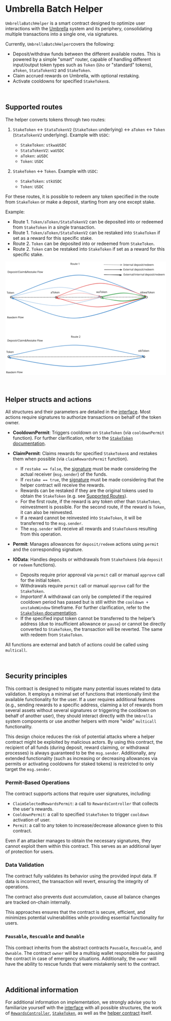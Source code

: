 # Umbrella Batch Helper

`UmbrellaBatchHelper` is a smart contract designed to optimize user interactions with the [Umbrella](https://governance.aave.com/t/bgd-aave-safety-module-umbrella/18366) system and its periphery, consolidating multiple transactions into a single one, via signatures.

Currently, `UmbrellaBatchHelper`covers the following:
- Deposit/withdraw funds between the different available routes. This is powered by a simple "smart" router, capable of handling different input/output token types such as `Token` (`Gho` or "standard" tokens), `aToken`, `StataTokenV2` and `StakeToken`.
- Claim accrued rewards on Umbrella, with optional restaking.
- Activate cooldowns for specified `StakeToken`s.

<br>

## Supported routes

The helper converts tokens through two routes:

1. `StakeToken` <-> `StataTokenV2` (`StakeToken` underlying) <-> `aToken` <-> `Token` (`StataTokenV2` underlying). Example with `USDC`:

    - `StakeToken`: `stkwaUSDC`
    - `StataTokenV2`: `waUSDC`
    - `aToken`: `aUSDC`
    - `Token`: `USDC`

2. `StakeToken` <-> `Token`. Example with `USDC`:

    - `StakeToken`: `stkUSDC`
    - `Token`: `USDC`

For these routes, it is possible to redeem any token specified in the route from `StakeToken` or make a deposit, starting from any one except stake.

Example:

- Route 1. `Token/aToken/StataTokenV2` can be deposited into or redeemed from `StakeToken` in a single transaction.
- Route 1. `Token/aToken/StataTokenV2` can be restaked into `StakeToken` if set as a reward for this specific stake.
- Route 2. `Token` can be deposited into or redeemed from `StakeToken`.
- Route 2. `Token` can be restaked into `StakeToken` if set as a reward for this specific stake.

![Routes Diagram](/assets/helper_routes.svg)

<br>

## Helper structs and actions

All structures and their parameters are detailed in the [interface](./interfaces/IUmbrellaBatchHelper.sol). Most actions require signatures to authorize transactions on behalf of the token owner.

- **CooldownPermit**: Triggers cooldown on `StakeToken` (via `cooldownPermit` function). For further clarification, refer to the [`StakeToken` documentation](../stakeToken/README.md).
- **ClaimPermit**: Claims rewards for specified `StakeToken`s and restakes them when possible (via `claimRewardsPermit` function).

  - If `restake == false`, the [signature](../rewards/RewardsDistributor.sol#52) must be made considering the actual receiver (`msg.sender`) of the funds.
  - If `restake == true`, the [signature](../rewards/RewardsDistributor.sol#52) must be made considering that the helper contract will receive the rewards.
  - Rewards can be restaked if they are the original tokens used to obtain the `StakeToken` (e.g. see [Supported Routes](#supported-routes)).
  - For the first route, if the reward is any token other than `StakeToken`, reinvestment is possible. For the second route, if the reward is `Token`, it can also be reinvested.
  - If a reward cannot be reinvested into `StakeToken`, it will be transferred to the `msg.sender`.
  - The `msg.sender` will receive all rewards and `StakeToken`s resulting from this operation.

- **Permit**: Manages allowances for `deposit/redeem` actions using `permit` and the corresponding signature.
- **IOData**: Handles deposits or withdrawals from `StakeToken`s (via `deposit` or `redeem` functions).

  - Deposits require prior approval via `permit` call or manual `approve` call for the initial token.
  - Withdrawals require `permit` call or manual `approve` call for the `StakeToken`.
  - *Important!* A withdrawal can only be completed if the required cooldown period has passed but is still within the `cooldown + unstakeWindow` timeframe. For further clarification, refer to the [`StakeToken` documentation](../stakeToken/README.md).
  - If the specified input token cannot be transferred to the helper’s address (due to insufficient allowance or `pause`) or cannot be directly converted to `StakeToken`, the transaction will be reverted. The same with redeem from `StakeToken`.

All functions are external and batch of actions could be called using `multicall`.

<br>

## Security principles

This contract is designed to mitigate many potential issues related to data validation. It employs a minimal set of functions that intentionally limit the available functionality for the user. If a user requires additional features (e.g., sending rewards to a specific address, claiming a lot of rewards from several assets without several signatures or triggering the cooldown on behalf of another user), they should interact directly with the `Umbrella` system components or use another helpers with more "wide" `multicall` functionality.

This design choice reduces the risk of potential attacks where a helper contract might be exploited by malicious actors. By using this contract, the recipient of all funds (during deposit, reward claiming, or withdrawal processes) is always guaranteed to be the `msg.sender`. Additionally, any extended functionality (such as increasing or decreasing allowances via permits or activating cooldowns for staked tokens) is restricted to only target the `msg.sender`.

### Permit-Based Operations

The contract supports actions that require user signatures, including:

- `ClaimSelectedRewardsPermit`: a call to `RewardsController` that collects the user's rewards.
- `CooldownPermit`: a call to specified `StakeToken` to trigger `cooldown` activation of user.
- `Permit`: a call to any token to increase/decrease allowance given to this contract.

Even if an attacker manages to obtain the necessary signatures, they cannot exploit them within this contract. This serves as an additional layer of protection for users.

### Data Validation

The contract fully validates its behavior using the provided input data. If data is incorrect, the transaction will revert, ensuring the integrity of operations.

The contract also prevents dust accumulation, cause all balance changes are tracked on-chain internally.

This approaches ensures that the contract is secure, efficient, and minimizes potential vulnerabilities while providing essential functionality for users.

### `Pausable`, `Rescuable` and `Ownable`

This contract inherits from the abstract contracts `Pausable`, `Rescuable`, and `Ownable`. The contract `owner` will be a multisig wallet responsible for pausing the contract in case of emergency situations. Additionally, the `owner` will have the ability to rescue funds that were mistakenly sent to the contract.

<br>

## Additional information

For additional information on implementation, we strongly advise you to familiarize yourself with the [interface](./interfaces/IUmbrellaBatchHelper.sol) with all possible structures, the work of [`RewardsController`](../rewards/README.md), [`StakeToken`](../stakeToken/README.md), as well as the [helper contract](UmbrellaBatchHelper.sol) itself.
